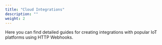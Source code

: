 ```yaml
---
title: "Cloud Integrations"
description: ""
weight: 2
---
```


Here you can find detailed guides for creating integrations with popular IoT platforms using HTTP Webhooks.

<!--more-->